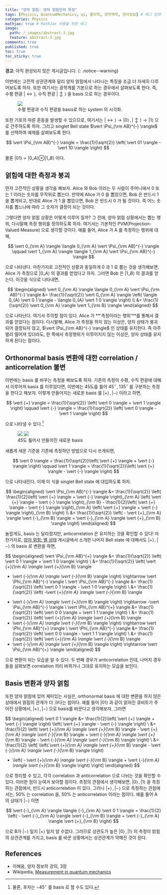 ```yaml
---
title: "양자 얽힘: 양자 얽힘만의 특징"
tags: [Phyiscs, QuantumMechanics, qi, 물리학, 양자역학, 양자정보] # 태그 입력
categories: Physics
mathjax: true # MathJax 사용을 위한 태그
image:
  path: /_images/abstract-3.jpg
  feature: abstract-3.jpg
comments: true
published: true
toc: true
toc_sticky: true
---
```

**경고**: 아직 완성되지 않은 게시글입니다.
{: .notice--warning}

이번에는 고전적 상관관계와 달리 양자 얽힘에서 나타나는 특징을 조금 더 자세히 다루어보도록 하자.
또한 여기서는 광학계를 기본으로 하는 경우에서 살펴보도록 한다. 즉, 수평 편광 $\vert \leftrightarrow \rangle$, 
수직 편광 $\vert \updownarrow \rangle$ 을 basis 으로 하는 경우이다. 

<figure alt="" class="center">
  <a href="/assets/images/polbasis.png">
	<img src="/assets/images/polbasis.png"></a>
	<figcaption>수평 편광과 수직 편광을 basis로 하는 system 의 시각화.</figcaption>
</figure>

또한 기호의 따른 혼동을 발생할 수 있으므로, 여기서는 
$\vert \leftrightarrow \rangle \rightarrow \vert 0 \rangle \,, \vert \updownarrow \rangle \rightarrow \vert 1 \rangle$
으로 간주하도록 하자. 그리고 singlet Bell state $\vert \Psi_{\rm AB}^{-} \rangle$ 를 선택하여
예제를 살펴보도록 한다.

$$
\vert \Psi_{\rm AB}^{-} \rangle = \frac{1}{\sqrt{2}} \left( \vert 01 \rangle - \vert 10 \rangle \right)
$$

물론 $\vert 0 1 \rangle = \vert 0\_{A} \rangle \otimes \vert 1\_{B} \rangle$ 이다.

## 얽힘에 대한 측정과 붕괴
먼저 고전적인 상황을 생각을 해보자. Alice 와 Bob 이라는 두 사람이 주머니에서 0 또는 1 이라는
숫자를 무작위로 뽑는다. 만약에 Alice 가 0 을 뽑았으면, Bob 은 반드시 1 을 뽑게되고, 반대로
Alice 가 1 을 뽑았으면, Bob 은 반드시 0 가 될 것이다. 즉 어느 숫자를 뽑느냐에 따라
그 숫자가 결정이 되는 것이다.

그렇다면 양자 얽힘 상황은 어떻게 이루어 질까? 그 전에, 양자 얽힘 상황에서는 뽑는 행위,
다시말해 측정 행위를 정의하도록 하자. 여기서는 기본적인 PVM(Projection-Valued Measure)
으로 생각할 것이다. 예를 들어, Alice 가 A 를 측정하는 행위에 대해,

$$
\vert 0_{\rm A} \rangle \langle 0_{\rm A} \vert \Psi_{\rm AB}^{-} \rangle \qquad \vert 1_{\rm A} \rangle \langle 1_{\rm A} \vert \Psi_{\rm AB}^{-} \rangle
$$

으로 나타낸다. 마찬가지로 고전적인 상황과 동일하게 0 과 1 로 뽑는 것을 생각해보면,
Alice 가 측정으로 $\vert 0\_{A} \rangle$ 의 결과를 얻었다고 하자.
그러면 Bob 은 $\vert 1\_{B} \rangle$ 의 결과를 얻는다. 이것을 식으로 나타내면,

$$
\begin{aligned}
\vert 0_{\rm A} \rangle \langle 0_{\rm A} \vert \Psi_{\rm AB}^{-} \rangle
&= \frac{1}{\sqrt{2}} \vert 0_{\rm A} \rangle \left( \langle 0_{A} \vert 0 1 \rangle - \langle 0_{A} \vert 1 0 \rangle \right) \\
&= \frac{1}{\sqrt{2}} \vert 0_{\rm A} \rangle \vert 1_{\rm B} \rangle 
\end{aligned}
$$

으로 나타난다. 여기서 주의할 점이 있다. Alice 가 **'측정이라는 행위'**를 통해서
결과를 얻었다는 점이다. 다시말해, Alice 가 측정을 하지 않는 이상은,
양자 상태가 붕괴되어 결정되지 않고, $\vert \Psi_{\rm AB}^{-} \rangle$ 인 상태를 유지한다.
즉 아주 멀리 떨어져 있더라도, 한 쪽에서 측정행위가 이루어지지 않는 이상은, 양자 상태를
유지하게 된다는 점이다.

## Orthonormal basis 변환에 대한 correlation / anticorrelation 불변
이번에는 basis 를 바꾸는 측정을 해보도록 하자. 기존의 측정이 수평, 수직 편광에 대해서
이루어져 basis 를 이루었다면, 이번에는 45도를 틀어 $45^{\circ} \,, 135^{\circ}$ 를 구분하는
측정을 한다고 해보자. 이렇게 만들어지는 새로운 basis 를 $\vert {+} \rangle \,, \vert {-} \rangle$
이라고 하면,

$$
\vert {+} \rangle = \frac{1}{\sqrt{2}} \left( \vert 0 \rangle + \vert 1 \rangle \right) \qquad
\vert {-} \rangle = \frac{1}{\sqrt{2}} \left( \vert 0 \rangle - \vert 1 \rangle \right)
$$

으로 나타낼 수 있다.[^1]

<figure class="half">
    <a href="/assets/images/polnewbasis3d.png"><img src="/assets/images/polnewbasis3d.png"></a>
    <a href="/assets/images/polnewbasis2d.png"><img src="/assets/images/polnewbasis2d.png"></a>
    <figcaption>45도 틀어서 만들어진 새로운 basis</figcaption>
</figure>

새롭게 세운 기준을 기존에 측정하던 방법으로 다시 쓰게되면,

$$
\vert 0 \rangle = \frac{1}{\sqrt{2}}\left( \vert {+} \rangle + \vert {-} \rangle \right)
\qquad
\vert 1 \rangle = \frac{1}{\sqrt{2}}\left( \vert {+} \rangle - \vert {-} \rangle \right)
$$

으로 나타내진다. 이제 이 식을 singlet Bell state 에 대입하도록 하자.

$$
\begin{aligned}
\vert \Psi_{\rm AB}^{-} \rangle &= \frac{1}{\sqrt{2}} \left( \frac{1}{2}\left( \vert {+} \rangle + \vert {-} \rangle \right)_{\rm A} \left( \vert {+} \rangle - \vert {-} \rangle \right)_{\rm B} - \frac{1}{2}\left( \vert {+} \rangle - \vert {-} \rangle \right)_{\rm A} \left( \vert {+} \rangle + \vert {-} \rangle \right)_{\rm B} \right) \\
&= \frac{1}{\sqrt{2}} \left( - \vert {+}_{\rm A} \rangle \vert {-}_{\rm B} \rangle + \vert {-}_{\rm A} \rangle \vert {+}_{\rm B} \rangle \right)
\end{aligned}
$$

놀랍게도, basis 는 달라졌지만, anticorrelation 은 유지하는 것을 확인할 수 있다! 마찬가지로,
[양자 얽힘: 벨 상태](/physics/Entanglement-Bellstate/#벨-상태-bell-state) 게시글에서 소개한
나머지 Bell state 에 대해서도 $\vert + \rangle \,, \vert - \rangle$ 의 basis 로 변환을 하면,

$$
\begin{aligned}
\vert \Psi_{\rm AB}^{+} \rangle &= \frac{1}{\sqrt{2}} \left( \vert 0 1 \rangle + \vert 1 0 \rangle \right) \\
&= \frac{1}{\sqrt{2}} \left( \vert {+}_{\rm A} \rangle \vert {+}_{\rm B} \rangle
- \vert {-}_{\rm A} \rangle \vert {-}_{\rm B} \rangle \right) 
\rightarrow \vert \Phi_{\rm AB}^{-} \rangle \\
\vert \Psi_{\rm AB}^{-} \rangle &= \frac{1}{\sqrt{2}} \left( \vert 0 1 \rangle - \vert 1 0 \rangle \right) \\
&= \frac{1}{\sqrt{2}} \left( -\vert {+}_{\rm A} \rangle \vert {-}_{\rm B} \rangle
+ \vert {-}_{\rm A} \rangle \vert {+}_{\rm B} \rangle \right)
\rightarrow -\vert \Psi_{\rm AB}^{-} \rangle \\
\vert \Phi_{\rm AB}^{+} \rangle &= \frac{1}{\sqrt{2}} \left( \vert 0 0 \rangle + \vert 1 1 \rangle \right) \\
&= \frac{1}{\sqrt{2}} \left( \vert {+}_{\rm A} \rangle \vert {+}_{\rm B} \rangle 
+ \vert {-}_{\rm A} \rangle \vert {-}_{\rm B} \rangle \right) 
\rightarrow \vert \Phi_{\rm AB}^{+} \rangle \\
\vert \Phi_{\rm AB}^{-} \rangle &= \frac{1}{\sqrt{2}} \left( \vert 0 0 \rangle - \vert 1 1 \rangle \right) \\
&= \frac{1}{\sqrt{2}} \left( \vert {+}_{\rm A} \rangle \vert {-}_{\rm B} \rangle 
+ \vert {-}_{\rm A} \rangle \vert {+}_{\rm B} \rangle \right) 
\rightarrow \vert \Psi_{\rm AB}^{+} \rangle
\end{aligned}
$$

으로 변환이 되는 모습을 알 수 있다. 두 번째 경우가 anticorrelation 인데, 나머지 경우들을
살펴보면 correlation 끼리 바뀌거나 그대로 유지하는 모습을 보인다.

## Basis 변환과 양자 얽힘
또한 양자 얽힘에 있어 재미있는 사실은, orthonormal basis 에 대한 변환을 하지 않은
상태에서 얽힘의 관계가 더 크다는 점이다. 예를 들어 $\vert 0 1 \rangle$ 과 같이 얽혀진
큐비트가 주어진 상황에서, $\vert {+} \rangle \,, \vert {-} \rangle$ 으로 basis를 바꾼다고
생각해보자. 그러면

$$
\begin{aligned}
\vert 0 1 \rangle &= \frac{1}{2}\left( \vert {+} \rangle + \vert {-} \rangle \right)
\left( \vert {+} \rangle - \vert {-} \rangle \right) \\
&= \frac{1}{2} \left( \vert {+}_{\rm A} \rangle \vert {+}_{\rm B} \rangle - \vert {+}_{\rm A} \rangle \vert {-}_{\rm B} \rangle + \vert {-}_{\rm A} \rangle \vert {+}_{\rm B} \rangle - \vert {-}_{\rm A} \rangle \vert {-}_{\rm B} \rangle \right) \\
&= \frac{1}{2} \left[ \left( \vert {+}_{\rm A} \rangle \vert {+}_{\rm B} \rangle - \vert {-}_{\rm A} \rangle \vert {-}_{\rm B} \rangle \right)
+ \left( - \vert {+}_{\rm A} \rangle \vert {-}_{\rm B} \rangle + \vert {-}_{\rm A} \rangle \vert {+}_{\rm B} \rangle \right) \right]
\end{aligned}
$$

으로 정리할 수 있고, 각각 correlation 과 anticorrelation 으로 나뉘는 것을 확인할 수 있다.
이러한 점이 눈여겨 보야할 점이다. 측정의 관점에서 생각해보면, 
$\vert 0 \rangle \,, \vert 1 \rangle$ 을 측정하는 관점에서,
반드시 anticorrelation 이 있다. 그러나 $\vert + \rangle \,, \vert - \rangle$ 으로 측정하는
관점에서는, 50% 는 correlation 을, 50% 는 anticorrelation 이라는 점이다. 예를 들어
A 의 상태가 $\vert - \rangle$ 이면

$$
\vert {-}_{\rm A} \rangle \langle {-}_{\rm A} \vert 0 1 \rangle 
= \frac{1}{2} \left( - \vert {-}_{\rm A} \rangle \vert {-}_{\rm B} \rangle + \vert {-}_{\rm A} \rangle \vert {+}_{\rm B} \right)
$$

으로 B가 $\vert - \rangle$ 일지 $\vert + \rangle$ 일지 알 수없다. 그러므로 상관도가 높은
$\vert 0 \rangle \,, \vert 1 \rangle$ 의 측정이 얽힘의 상관관계를 가지고, basis 를 바꾼
상황에서는 상관관계가 약해진 것이 된다.

## References
* 이해웅, 양자 정보학 강의, 3장
* Wikipedia, [Measurement in quantum mechanics](https://en.wikipedia.org/wiki/Measurement_in_quantum_mechanics)

[^1]: 물론, 후자는 $-45^\circ$ 를 basis 로 할 수도 있다.
